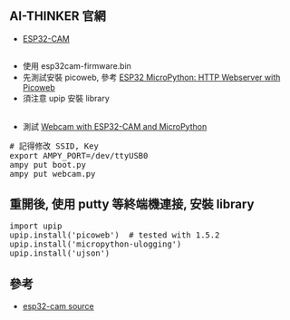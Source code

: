 ## AI-THINKER 官網
* [ESP32-CAM](http://wiki.ai-thinker.com/esp32-cam)
## 
* 使用 esp32cam-firmware.bin
* 先測試安裝 picoweb, 參考 [ESP32 MicroPython: HTTP Webserver with Picoweb](https://techtutorialsx.com/2017/09/01/esp32-micropython-http-webserver-with-picoweb/)
* 須注意 upip 安裝 library
##
* 測試 [Webcam with ESP32-CAM and MicroPython](https://github.com/tsaarni/esp32-micropython-webcam)
<pre>
# 記得修改 SSID, Key
export AMPY_PORT=/dev/ttyUSB0
ampy put boot.py
ampy put webcam.py
</pre>
## 重開後, 使用 putty 等終端機連接, 安裝 library
<pre>
import upip
upip.install('picoweb')  # tested with 1.5.2
upip.install('micropython-ulogging')
upip.install('ujson')
</pre>
##
## 參考
* [esp32-cam source](https://kopimojo.blogspot.com/2019/10/micropython-v1.html)
